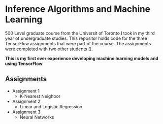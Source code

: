 # Inference Algorithms and Machine Learning
500 Level graduate course from the Universit of Toronto I took in my third year of
undergraduate studies. This repositor holds code for the three TensorFlow assignments
that were part of the course. The assignments were completed with two other students ().

**This is my first ever experience developing machine learning models and using TensorFlow**

## Assignments
- Assignment 1
    - K-Nearest Neighbor
- Assignment 2
    - Linear and Logistic Regression
- Assignment 3
    - Neural Networks
